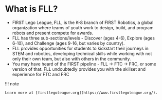 # What is FLL?

* FIRST Lego League, FLL, is the K-8 branch of FIRST Robotics, a global organization where teams of youth work to design, build, and program robots and present compete for awards. 
* FLL has three sub-sections/levels - Discover (ages 4-6), Explore (ages 6-10), and Challenge (ages 9-16, but varies by country). 
* FLL provides opportunities for students to kickstart their journeys in STEM and robotics, developing technical skills while working with not only their own team, but also with others in the community.
* You may have heard of the FIRST pipeline - FLL → FTC → FRC, or some version of that. FLL undoubtedly provides you with the skillset and experience for FTC and FRC

!!! note

    Learn more at [firstlegoleague.org](https://www.firstlegoleague.org/).
